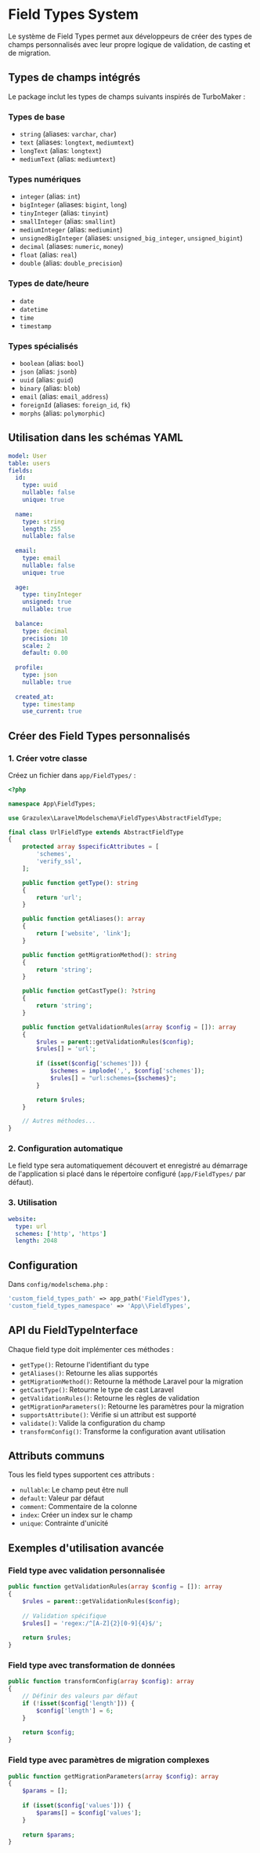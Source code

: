 # Field Types System

Le système de Field Types permet aux développeurs de créer des types de champs personnalisés avec leur propre logique de validation, de casting et de migration.

## Types de champs intégrés

Le package inclut les types de champs suivants inspirés de TurboMaker :

### Types de base
- `string` (aliases: `varchar`, `char`)
- `text` (aliases: `longtext`, `mediumtext`) 
- `longText` (alias: `longtext`)
- `mediumText` (alias: `mediumtext`)

### Types numériques
- `integer` (alias: `int`)
- `bigInteger` (aliases: `bigint`, `long`)
- `tinyInteger` (alias: `tinyint`)
- `smallInteger` (alias: `smallint`)
- `mediumInteger` (alias: `mediumint`)
- `unsignedBigInteger` (aliases: `unsigned_big_integer`, `unsigned_bigint`)
- `decimal` (aliases: `numeric`, `money`)
- `float` (alias: `real`)
- `double` (alias: `double_precision`)

### Types de date/heure
- `date`
- `datetime` 
- `time`
- `timestamp`

### Types spécialisés
- `boolean` (alias: `bool`)
- `json` (alias: `jsonb`)
- `uuid` (alias: `guid`)
- `binary` (alias: `blob`)
- `email` (alias: `email_address`)
- `foreignId` (aliases: `foreign_id`, `fk`)
- `morphs` (alias: `polymorphic`)

## Utilisation dans les schémas YAML

```yaml
model: User
table: users
fields:
  id:
    type: uuid
    nullable: false
    unique: true
  
  name:
    type: string
    length: 255
    nullable: false
  
  email:
    type: email
    nullable: false
    unique: true
  
  age:
    type: tinyInteger
    unsigned: true
    nullable: true
  
  balance:
    type: decimal
    precision: 10
    scale: 2
    default: 0.00
  
  profile:
    type: json
    nullable: true
  
  created_at:
    type: timestamp
    use_current: true
```

## Créer des Field Types personnalisés

### 1. Créer votre classe

Créez un fichier dans `app/FieldTypes/` :

```php
<?php

namespace App\FieldTypes;

use Grazulex\LaravelModelschema\FieldTypes\AbstractFieldType;

final class UrlFieldType extends AbstractFieldType
{
    protected array $specificAttributes = [
        'schemes',
        'verify_ssl',
    ];

    public function getType(): string
    {
        return 'url';
    }

    public function getAliases(): array
    {
        return ['website', 'link'];
    }

    public function getMigrationMethod(): string
    {
        return 'string';
    }

    public function getCastType(): ?string
    {
        return 'string';
    }

    public function getValidationRules(array $config = []): array
    {
        $rules = parent::getValidationRules($config);
        $rules[] = 'url';
        
        if (isset($config['schemes'])) {
            $schemes = implode(',', $config['schemes']);
            $rules[] = "url:schemes={$schemes}";
        }

        return $rules;
    }

    // Autres méthodes...
}
```

### 2. Configuration automatique

Le field type sera automatiquement découvert et enregistré au démarrage de l'application si placé dans le répertoire configuré (`app/FieldTypes/` par défaut).

### 3. Utilisation

```yaml
website:
  type: url
  schemes: ['http', 'https']
  length: 2048
```

## Configuration

Dans `config/modelschema.php` :

```php
'custom_field_types_path' => app_path('FieldTypes'),
'custom_field_types_namespace' => 'App\\FieldTypes',
```

## API du FieldTypeInterface

Chaque field type doit implémenter ces méthodes :

- `getType()`: Retourne l'identifiant du type
- `getAliases()`: Retourne les alias supportés
- `getMigrationMethod()`: Retourne la méthode Laravel pour la migration
- `getCastType()`: Retourne le type de cast Laravel
- `getValidationRules()`: Retourne les règles de validation
- `getMigrationParameters()`: Retourne les paramètres pour la migration
- `supportsAttribute()`: Vérifie si un attribut est supporté
- `validate()`: Valide la configuration du champ
- `transformConfig()`: Transforme la configuration avant utilisation

## Attributs communs

Tous les field types supportent ces attributs :

- `nullable`: Le champ peut être null
- `default`: Valeur par défaut
- `comment`: Commentaire de la colonne
- `index`: Créer un index sur le champ
- `unique`: Contrainte d'unicité

## Exemples d'utilisation avancée

### Field type avec validation personnalisée

```php
public function getValidationRules(array $config = []): array
{
    $rules = parent::getValidationRules($config);
    
    // Validation spécifique
    $rules[] = 'regex:/^[A-Z]{2}[0-9]{4}$/';
    
    return $rules;
}
```

### Field type avec transformation de données

```php
public function transformConfig(array $config): array
{
    // Définir des valeurs par défaut
    if (!isset($config['length'])) {
        $config['length'] = 6;
    }
    
    return $config;
}
```

### Field type avec paramètres de migration complexes

```php
public function getMigrationParameters(array $config): array
{
    $params = [];
    
    if (isset($config['values'])) {
        $params[] = $config['values'];
    }
    
    return $params;
}
```
